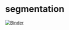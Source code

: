 # segmentation
[![Binder](https://mybinder.org/badge_logo.svg)](https://mybinder.org/v2/gh/selmakhalifa/Tp2_segmentation/master?filepath=clustering.ipynb)
